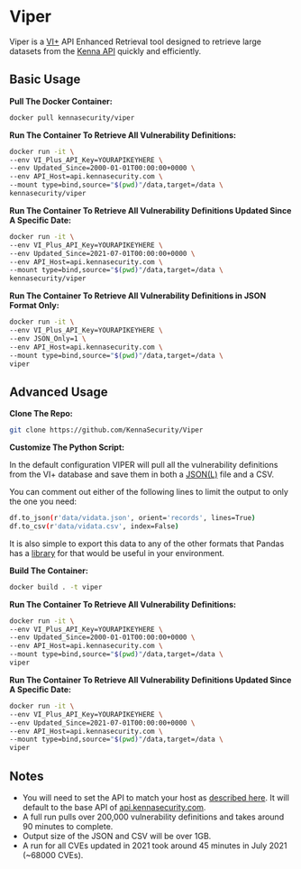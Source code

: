 # Viper

Viper is a [VI+](https://www.kennasecurity.com/products/vi/) API Enhanced Retrieval tool designed to retrieve large datasets from the [Kenna API](https://apidocs.kennasecurity.com/reference) quickly and efficiently.

## Basic Usage

**Pull The Docker Container:**

```bash
docker pull kennasecurity/viper
```

**Run The Container To Retrieve All Vulnerability Definitions:**

```bash
docker run -it \
--env VI_Plus_API_Key=YOURAPIKEYHERE \
--env Updated_Since=2000-01-01T00:00:00+0000 \
--env API_Host=api.kennasecurity.com \
--mount type=bind,source="$(pwd)"/data,target=/data \
kennasecurity/viper
```

**Run The Container To Retrieve All Vulnerability Definitions Updated Since A Specific Date:**

```bash
docker run -it \
--env VI_Plus_API_Key=YOURAPIKEYHERE \
--env Updated_Since=2021-07-01T00:00:00+0000 \
--env API_Host=api.kennasecurity.com \
--mount type=bind,source="$(pwd)"/data,target=/data \
kennasecurity/viper
```

**Run The Container To Retrieve All Vulnerability Definitions in JSON Format Only:**

```bash
docker run -it \
--env VI_Plus_API_Key=YOURAPIKEYHERE \
--env JSON_Only=1 \
--env API_Host=api.kennasecurity.com \
--mount type=bind,source="$(pwd)"/data,target=/data \
viper
```

## Advanced Usage

**Clone The Repo:**

```bash
git clone https://github.com/KennaSecurity/Viper
```

**Customize The Python Script:**

In the default configuration VIPER will pull all the vulnerability definitions from the VI+ database and save them in both a [JSON(L)](https://jsonlines.org/) file and a CSV.

You can comment out either of the following lines to limit the output to only the one you need:

```bash
df.to_json(r'data/vidata.json', orient='records', lines=True)
df.to_csv(r'data/vidata.csv', index=False)
```

It is also simple to export this data to any of the other formats that Pandas has a [library](https://pandas.pydata.org/pandas-docs/stable/user_guide/io.html) for that would be useful in your environment.

**Build The Container:**

```bash
docker build . -t viper
```

**Run The Container To Retrieve All Vulnerability Definitions:**

```bash
docker run -it \
--env VI_Plus_API_Key=YOURAPIKEYHERE \
--env Updated_Since=2000-01-01T00:00:00+0000 \
--env API_Host=api.kennasecurity.com \
--mount type=bind,source="$(pwd)"/data,target=/data \
viper
```

**Run The Container To Retrieve All Vulnerability Definitions Updated Since A Specific Date:**

```bash
docker run -it \
--env VI_Plus_API_Key=YOURAPIKEYHERE \
--env Updated_Since=2021-07-01T00:00:00+0000 \
--env API_Host=api.kennasecurity.com \
--mount type=bind,source="$(pwd)"/data,target=/data \
viper
```


## Notes

- You will need to set the API to match your host as [described here](https://apidocs.kennasecurity.com/reference#authentication). It will default to the base API of [api.kennasecurity.com](https://api.kennasecurity.com).
- A full run pulls over 200,000 vulnerability definitions and takes around 90 minutes to complete.
- Output size of the JSON and CSV will be over 1GB.
- A run for all CVEs updated in 2021 took around 45 minutes in July 2021 (~68000 CVEs).
